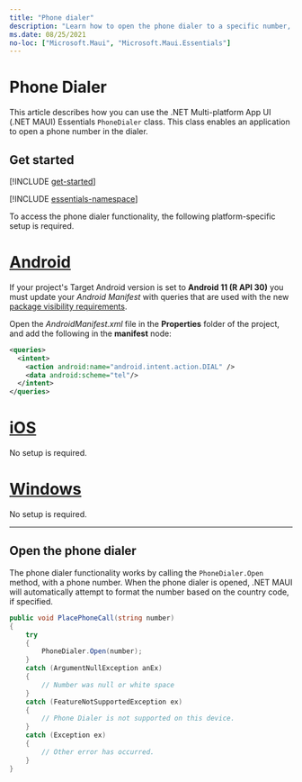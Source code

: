 ```yaml
---
title: "Phone dialer"
description: "Learn how to open the phone dialer to a specific number, in .NET MAUI. The PhoneDialer class in the Microsoft.Maui.Essentials namespace is used to open the phone dialer."
ms.date: 08/25/2021
no-loc: ["Microsoft.Maui", "Microsoft.Maui.Essentials"]
---
```


# Phone Dialer

This article describes how you can use the .NET Multi-platform App UI (.NET MAUI) Essentials `PhoneDialer` class. This class enables an application to open a phone number in the dialer.

## Get started

[!INCLUDE [get-started](../includes/get-started.md)]

[!INCLUDE [essentials-namespace](../includes/essentials-namespace.md)]

To access the phone dialer functionality, the following platform-specific setup is required.

<!-- markdownlint-disable MD025 -->
# [Android](#tab/android)

If your project's Target Android version is set to **Android 11 (R API 30)** you must update your _Android Manifest_ with queries that are used with the new [package visibility requirements](https://developer.android.com/preview/privacy/package-visibility).

Open the _AndroidManifest.xml_ file in the **Properties** folder of the project, and add the following in the **manifest** node:

```xml
<queries>
  <intent>
    <action android:name="android.intent.action.DIAL" />
    <data android:scheme="tel"/>
  </intent>
</queries>
```

# [iOS](#tab/ios)

No setup is required.

# [Windows](#tab/windows)

No setup is required.

-----
<!-- markdownlint-enable MD025 -->

## Open the phone dialer

The phone dialer functionality works by calling the `PhoneDialer.Open` method, with a phone number. When the phone dialer is opened, .NET MAUI will automatically attempt to format the number based on the country code, if specified.

```csharp
public void PlacePhoneCall(string number)
{
    try
    {
        PhoneDialer.Open(number);
    }
    catch (ArgumentNullException anEx)
    {
        // Number was null or white space
    }
    catch (FeatureNotSupportedException ex)
    {
        // Phone Dialer is not supported on this device.
    }
    catch (Exception ex)
    {
        // Other error has occurred.
    }
}
```
